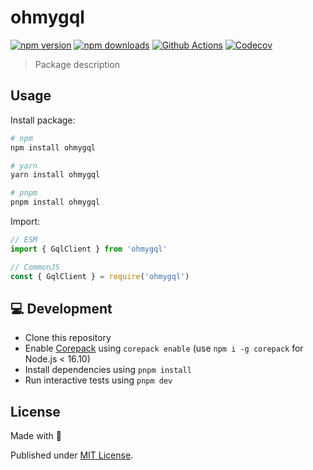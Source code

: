 # ohmygql

[![npm version][npm-version-src]][npm-version-href]
[![npm downloads][npm-downloads-src]][npm-downloads-href]
[![Github Actions][github-actions-src]][github-actions-href]
[![Codecov][codecov-src]][codecov-href]

> Package description

## Usage

Install package:

```sh
# npm
npm install ohmygql

# yarn
yarn install ohmygql

# pnpm
pnpm install ohmygql
```

Import:

```js
// ESM
import { GqlClient } from 'ohmygql'

// CommonJS
const { GqlClient } = require('ohmygql')
```

## 💻 Development

- Clone this repository
- Enable [Corepack](https://github.com/nodejs/corepack) using `corepack enable` (use `npm i -g corepack` for Node.js < 16.10)
- Install dependencies using `pnpm install`
- Run interactive tests using `pnpm dev`

## License

Made with 💛

Published under [MIT License](./LICENSE).

<!-- Badges -->
[npm-version-src]: https://img.shields.io/npm/v/ohmygql?style=flat-square
[npm-version-href]: https://npmjs.com/package/ohmygql

[npm-downloads-src]: https://img.shields.io/npm/dm/ohmygql?style=flat-square
[npm-downloads-href]: https://npmjs.com/package/ohmygql

[github-actions-src]: https://img.shields.io/github/workflow/status/diizzayy/ohmygql/ci/main?style=flat-square
[github-actions-href]: https://github.com/diizzayy/ohmygql/actions?query=workflow%3Aci

[codecov-src]: https://img.shields.io/codecov/c/gh/diizzayy/ohmygql/main?style=flat-square
[codecov-href]: https://codecov.io/gh/diizzayy/ohmygql
